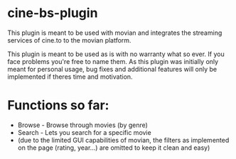 # cine-bs-plugin
This plugin is meant to be used with movian and integrates the streaming services of cine.to to the movian platform.

This plugin is meant to be used as is with no warranty what so ever. If you face problems you're free to name them.
As this plugin was initially only meant for personal usage, bug fixes and additional features will only be implemented if theres time and motivation.

# Functions so far:
* Browse - Browse through movies (by genre)
* Search - Lets you search for a specific movie
* (due to the limited GUI capabilities of movian, the filters as implemented on the page (rating, year...) are omitted to keep it clean and easy)